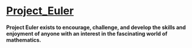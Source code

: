 # [Project_Euler](https://projecteuler.net/)
**Project Euler exists to encourage, challenge, and develop the skills and enjoyment of anyone with an interest in the fascinating world of mathematics.**

